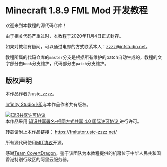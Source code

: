 # Minecraft 1.8.9 FML Mod 开发教程

欢迎来到本教程的源代码仓库！

由于相关代码严重过时，本教程于2020年11月4日正式封存。

如果对教程有疑问，可以通过电邮的方式联系本人：[zzzz@infstudio.net](mailto:zzzz@infstudio.net)。

教程所属的代码仓库的`master`分支是根据所有维护的patch自动生成的，教程的文字部分由`book`分支维护，代码部分由`patch`分支维护。

## 版权声明

本作品作者为ustc\_zzzz。

[Infinity Studio小组](https://www.infstudio.net/)与本作品作者共有版权。

<a rel="license" href="http://creativecommons.org/licenses/by-sa/4.0/">
    <img alt="知识共享许可协议" style="border-width:0" src="https://i.creativecommons.org/l/by-sa/4.0/88x31.png" />
</a><br />本作品采用
<a rel="license" href="http://creativecommons.org/licenses/by-sa/4.0/">
    知识共享署名-相同方式共享 4.0 国际许可协议
</a>进行许可。

转载请附上本作品链接：
<https://fmltutor.ustc-zzzz.net/>

所有源代码使用[MIT协议](LICENSE)开源。

感谢[Team CovertDragon](https://covertdragon.team/)，鉴于该团队为本教程提供的机房位于中华人民共和国香港特别行政区的阿里云服务器。

